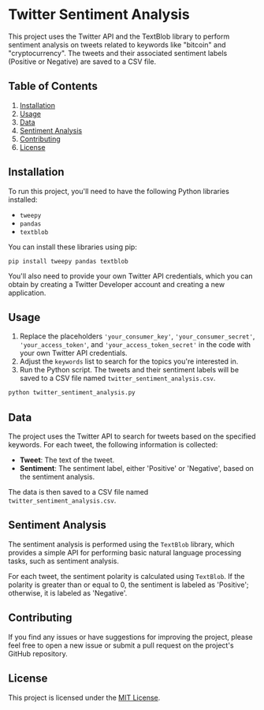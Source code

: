 # Twitter Sentiment Analysis

This project uses the Twitter API and the TextBlob library to perform sentiment analysis on tweets related to keywords like "bitcoin" and "cryptocurrency". The tweets and their associated sentiment labels (Positive or Negative) are saved to a CSV file.

## Table of Contents
1. [Installation](#installation)
2. [Usage](#usage)
3. [Data](#data)
4. [Sentiment Analysis](#sentiment-analysis)
5. [Contributing](#contributing)
6. [License](#license)

## Installation

To run this project, you'll need to have the following Python libraries installed:

- `tweepy`
- `pandas`
- `textblob`

You can install these libraries using pip:

```
pip install tweepy pandas textblob
```

You'll also need to provide your own Twitter API credentials, which you can obtain by creating a Twitter Developer account and creating a new application.

## Usage

1. Replace the placeholders `'your_consumer_key'`, `'your_consumer_secret'`, `'your_access_token'`, and `'your_access_token_secret'` in the code with your own Twitter API credentials.
2. Adjust the `keywords` list to search for the topics you're interested in.
3. Run the Python script. The tweets and their sentiment labels will be saved to a CSV file named `twitter_sentiment_analysis.csv`.

```python
python twitter_sentiment_analysis.py
```

## Data

The project uses the Twitter API to search for tweets based on the specified keywords. For each tweet, the following information is collected:

- **Tweet**: The text of the tweet.
- **Sentiment**: The sentiment label, either 'Positive' or 'Negative', based on the sentiment analysis.

The data is then saved to a CSV file named `twitter_sentiment_analysis.csv`.

## Sentiment Analysis

The sentiment analysis is performed using the `TextBlob` library, which provides a simple API for performing basic natural language processing tasks, such as sentiment analysis.

For each tweet, the sentiment polarity is calculated using `TextBlob`. If the polarity is greater than or equal to 0, the sentiment is labeled as 'Positive'; otherwise, it is labeled as 'Negative'.

## Contributing

If you find any issues or have suggestions for improving the project, please feel free to open a new issue or submit a pull request on the project's GitHub repository.

## License

This project is licensed under the [MIT License](LICENSE).

